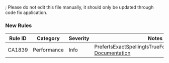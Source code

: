 ; Please do not edit this file manually, it should only be updated through code fix application.
### New Rules
Rule ID | Category | Severity | Notes
--------|----------|----------|-------
CA1839 | Performance | Info | PreferIsExactSpellingIsTrueForKnownApisAnalyzer, [Documentation](https://docs.microsoft.com/visualstudio/code-quality/ca1839)